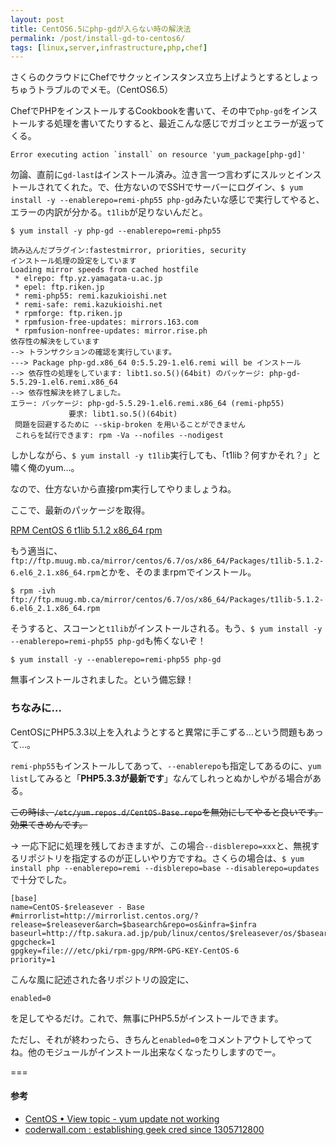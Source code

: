 ```yaml
---
layout: post
title: CentOS6.5にphp-gdが入らない時の解決法
permalink: /post/install-gd-to-centos6/
tags: [linux,server,infrastructure,php,chef]
---
```


さくらのクラウドにChefでサクッとインスタンス立ち上げようとするとしょっちゅうトラブルのでメモ。（CentOS6.5）

ChefでPHPをインストールするCookbookを書いて、その中で`php-gd`をインストールする処理を書いてたりすると、最近こんな感じでガゴッとエラーが返ってくる。

```
Error executing action `install` on resource 'yum_package[php-gd]'
```

勿論、直前に`gd-last`はインストール済み。泣き言一つ言わずにスルッとインストールされてくれた。で、仕方ないのでSSHでサーバーにログイン、`$ yum install -y --enablerepo=remi-php55 php-gd`みたいな感じで実行してやると、エラーの内訳が分かる。`t1lib`が足りないんだと。

```
$ yum install -y php-gd --enablerepo=remi-php55
```

```
読み込んだプラグイン:fastestmirror, priorities, security
インストール処理の設定をしています
Loading mirror speeds from cached hostfile
 * elrepo: ftp.yz.yamagata-u.ac.jp
 * epel: ftp.riken.jp
 * remi-php55: remi.kazukioishi.net
 * remi-safe: remi.kazukioishi.net
 * rpmforge: ftp.riken.jp
 * rpmfusion-free-updates: mirrors.163.com
 * rpmfusion-nonfree-updates: mirror.rise.ph
依存性の解決をしています
--> トランザクションの確認を実行しています。
---> Package php-gd.x86_64 0:5.5.29-1.el6.remi will be インストール
--> 依存性の処理をしています: libt1.so.5()(64bit) のパッケージ: php-gd-5.5.29-1.el6.remi.x86_64
--> 依存性解決を終了しました。
エラー: パッケージ: php-gd-5.5.29-1.el6.remi.x86_64 (remi-php55)
             要求: libt1.so.5()(64bit)
 問題を回避するために --skip-broken を用いることができません
 これらを試行できます: rpm -Va --nofiles --nodigest
```

しかしながら、`$ yum install -y t1lib`実行しても、「t1lib？何すかそれ？」と嘯く俺のyum…。

なので、仕方ないから直接rpm実行してやりましょうね。

ここで、最新のパッケージを取得。

[RPM CentOS 6 t1lib 5.1.2 x86_64 rpm](http://rpm.pbone.net/index.php3/stat/4/idpl/27828537/dir/centos_6/com/t1lib-5.1.2-6.el6_2.1.x86_64.rpm.html)

もう適当に、`ftp://ftp.muug.mb.ca/mirror/centos/6.7/os/x86_64/Packages/t1lib-5.1.2-6.el6_2.1.x86_64.rpm`とかを、そのままrpmでインストール。

```
$ rpm -ivh ftp://ftp.muug.mb.ca/mirror/centos/6.7/os/x86_64/Packages/t1lib-5.1.2-6.el6_2.1.x86_64.rpm
```

そうすると、スコーンと`t1lib`がインストールされる。もう、`$ yum install -y --enablerepo=remi-php55 php-gd`も怖くないぞ！

```
$ yum install -y --enablerepo=remi-php55 php-gd
```

無事インストールされました。という備忘録！

### ちなみに…

CentOSにPHP5.3.3以上を入れようとすると異常に手こずる…という問題もあって…。

`remi-php55`もインストールしてあって、`--enablerepo`も指定してあるのに、`yum list`してみると「**PHP5.3.3が最新です**」なんてしれっとぬかしやがる場合がある。

~~この時は、`/etc/yum.repos.d/CentOS-Base.repo`を無効にしてやると良いです。効果てきめんです。~~

→ 一応下記に処理を残しておきますが、この場合`--disblerepo=xxx`と、無視するリポジトリを指定するのが正しいやり方ですね。さくらの場合は、`$ yum install php --enablerepo=remi --disblerepo=base --disablerepo=updates`で十分でした。

```
[base]
name=CentOS-$releasever - Base
#mirrorlist=http://mirrorlist.centos.org/?release=$releasever&arch=$basearch&repo=os&infra=$infra
baseurl=http://ftp.sakura.ad.jp/pub/linux/centos/$releasever/os/$basearch/
gpgcheck=1
gpgkey=file:///etc/pki/rpm-gpg/RPM-GPG-KEY-CentOS-6
priority=1
```

こんな風に記述された各リポジトリの設定に、

```
enabled=0
```

を足してやるだけ。これで、無事にPHP5.5がインストールできます。

ただし、それが終わったら、きちんと`enabled=0`をコメントアウトしてやってね。他のモジュールがインストール出来なくなったりしますのでー。

===

#### 参考

- [CentOS • View topic - yum update not working](https://www.centos.org/forums/viewtopic.php?f=13&t=45253)
- [coderwall.com : establishing geek cred since 1305712800](https://coderwall.com/p/s9uceg/installing-php-5-4-on-rhel-6-3-using-remi-repo)